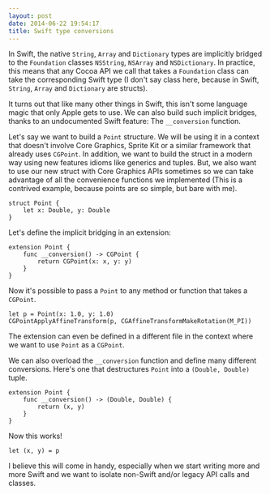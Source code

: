 ```yaml
---
layout: post
date: 2014-06-22 19:54:17
title: Swift type conversions
---
```


In Swift, the native `String`, `Array` and `Dictionary` types are implicitly bridged to the `Foundation` classes `NSString`, `NSArray` and `NSDictionary`. In practice, this means that any Cocoa API we call that takes a `Foundation` class can take the corresponding Swift type (I don't say class here, because in Swift, `String`, `Array` and `Dictionary` are structs).

It turns out that like many other things in Swift, this isn't some language magic that only Apple gets to use. We can also build such implicit bridges, thanks to an undocumented Swift feature: The `__conversion` function.

Let's say we want to build a `Point` structure. We will be using it in a context that doesn't involve Core Graphics, Sprite Kit or a similar framework that already uses `CGPoint`. In addition, we want to build the struct in a modern way using new features idioms like generics and tuples. But, we also want to use our new struct with Core Graphics APIs sometimes so we can take advantage of all the convenience functions we implemented (This is a contrived example, because points are so simple, but bare with me).

    struct Point {
        let x: Double, y: Double
    }

Let's define the implicit bridging in an extension:

    extension Point {
        func __conversion() -> CGPoint {
            return CGPoint(x: x, y: y)
        }
    }

Now it's possible to pass a `Point` to any method or function that takes a `CGPoint`.
    
    let p = Point(x: 1.0, y: 1.0)
    CGPointApplyAffineTransform(p, CGAffineTransformMakeRotation(M_PI))
    
The extension can even be defined in a different file in the context where we want to use `Point` as a `CGPoint`.

We can also overload the `__conversion` function and define many different conversions. Here's one that destructures `Point` into a `(Double, Double)` tuple.

    extension Point {
        func __conversion() -> (Double, Double) {
            return (x, y)
        }
    }
    
Now this works!

    let (x, y) = p

I believe this will come in handy, especially when we start writing more and more Swift and we want to isolate non-Swift and/or legacy API calls and classes.
